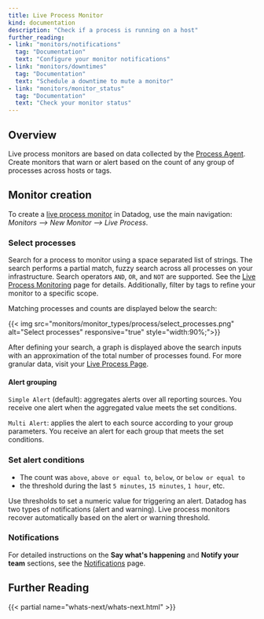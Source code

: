 ```yaml
---
title: Live Process Monitor
kind: documentation
description: "Check if a process is running on a host"
further_reading:
- link: "monitors/notifications"
  tag: "Documentation"
  text: "Configure your monitor notifications"
- link: "monitors/downtimes"
  tag: "Documentation"
  text: "Schedule a downtime to mute a monitor"
- link: "monitors/monitor_status"
  tag: "Documentation"
  text: "Check your monitor status"
---
```


## Overview

Live process monitors are based on data collected by the [Process Agent][1]. Create monitors that warn or alert based on the count of any group of processes across hosts or tags.

## Monitor creation

To create a [live process monitor][2] in Datadog, use the main navigation: *Monitors --> New Monitor --> Live Process*.

### Select processes

Search for a process to monitor using a space separated list of strings. The search performs a partial match, fuzzy search across all processes on your infrastructure. Search operators `AND`, `OR`, and `NOT` are supported. See the [Live Process Monitoring][3] page for details. Additionally, filter by tags to refine your monitor to a specific scope.

Matching processes and counts are displayed below the search:

{{< img src="monitors/monitor_types/process/select_processes.png" alt="Select processes" responsive="true" style="width:90%;">}}

After defining your search, a graph is displayed above the search inputs with an approximation of the total number of processes found.  For more granular data, visit your [Live Process Page][5].

#### Alert grouping

`Simple Alert` (default): aggregates alerts over all reporting sources. You receive one alert when the aggregated value meets the set conditions.

`Multi Alert`: applies the alert to each source according to your group parameters. You receive an alert for each group that meets the set conditions.

### Set alert conditions

* The count was `above`, `above or equal to`, `below`, or `below or equal to`
* the threshold during the last `5 minutes`, `15 minutes`, `1 hour`, etc.

Use thresholds to set a numeric value for triggering an alert. Datadog has two types of notifications (alert and warning). Live process monitors recover automatically based on the alert or warning threshold.

### Notifications

For detailed instructions on the **Say what's happening** and **Notify your team** sections, see the [Notifications][4] page.

## Further Reading
{{< partial name="whats-next/whats-next.html" >}}


[1]: /graphing/infrastructure/process
[2]: https://app.datadoghq.com/monitors#create/live_process
[3]: /graphing/infrastructure/process/#search-syntax
[4]: /monitors/notifications
[5]: https://app.datadoghq.com/process
